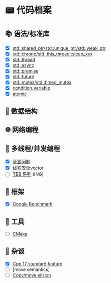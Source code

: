 # 📟 代码档案

## 📚 语法/标准库

- [x] [std::shared_ptr/std::unique_ptr/std::weak_ptr](./code/smart_ptr/README.md)
- [x] [std::chrono/std::this_thread::sleep_xxx](./code/time/README.md)
- [x] [std::thread](./code/thread/README.md)
- [x] [std::async](./code/async/README.md)
- [x] [std::promise](./code/promise/README.md)
- [x] [std::future](./code/future/README.md)
- [x] [std::mutex/std::timed_mutex](./code/mutex/README.md)
- [x] [condition_variable](./code/condition_variable/README.md)
- [x] [atomic](./code/atomic/README.md)

## 🌴 数据结构

## 🌐 网络编程

## 🚦 多线程/并发编程

- [x] [死锁问题](./articals/deadlock/README.md)
- [x] [线程安全vector](./articals/thread_safe_vec/README.md)
- [ ] [TBB 系列](./articals/tbb/README.md) (ING)

## 🗼 框架

- [x] [Google Benchmark](./articals/google_benchmark/)

## 🧰 工具

- [ ] [CMake]()

## 🔎 杂谈

- [x] [Cpp 17 standard feature](./articals/cpp_17_standard/README.md)
- [ ] [move semantics]
- [ ] [Copy/move elision](./articals/copy_move_elision/README.md)
